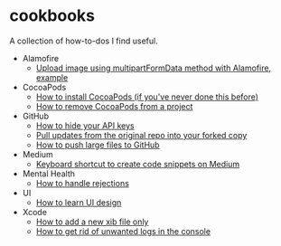 # cookbooks
A collection of how-to-dos I find useful.


- Alamofire 
  - [Upload image using multipartFormData method with Alamofire, example](https://github.com/Alamofire/Alamofire/issues/1892)
- CocoaPods  
  - [How to install CocoaPods (if you've never done this before)](https://medium.com/@AyunasCode/how-to-install-cocoapods-52c523f73a63)
  - [How to remove CocoaPods from a project](http://stackoverflow.com/a/34765245/5503769)
- GitHub
  - [How to hide your API keys](https://medium.com/@AyunasCode/how-to-hide-your-api-keys-367ef6589949#.deo9jtsae)
  - [Pull updates from the original repo into your forked copy](https://medium.com/@AyunasCode/pull-updates-from-the-original-repo-into-your-forked-copy-githelp-7c61d5256b7d)
  - [How to push large files to GitHub](https://medium.com/@AyunasCode/how-to-push-large-files-to-github-253d05cc6a09)
- Medium 
  - [Keyboard shortcut to create code snippets on Medium](https://medium.com/@AyunasCode/keyboard-shortcut-to-create-code-snippets-on-medium-88165526a9c9)
- Mental Health 
  - [How to handle rejections](https://medium.com/@AyunasCode/how-to-handle-rejections-3a26af4c7d30)
- UI
  - [How to learn UI design](https://medium.com/@AyunasCode/how-to-learn-ui-bc6f05738e4d)
- Xcode 
  - [How to add a new xib file only](https://medium.com/@AyunasCode/how-to-add-a-new-xib-file-only-5861571432b5#.6f4lehtud)
  - [How to get rid of unwanted logs in the console](https://medium.com/@mimicatcodes/how-to-get-rid-of-unwanted-logs-in-the-console-xcode-8-6c1909ed75d8#.oasl84z1d)
